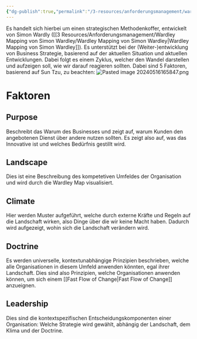 ```yaml
---
{"dg-publish":true,"permalink":"/3-resources/anforderungsmanagement/wardley-mapping/","created":"2024-11-11T08:59:55.261+01:00","updated":"2024-05-21T14:51:20.617+02:00"}
---
```



Es handelt sich hierbei um einen strategischen Methodenkoffer, entwickelt von Simon Wardly ([[3 Resources/Anforderungsmanagement/Wardley Mapping von Simon Wardley/Wardley Mapping von Simon Wardley\|Wardley Mapping von Simon Wardley]]). Es unterstützt bei der (Weiter-)entwicklung von Business Strategie, basierend auf der aktuellen Situation und aktuellen Entwicklungen. Dabei folgt es einem Zyklus, welcher den Wandel darstellen und aufzeigen soll, wie wir darauf reagieren sollten. Dabei sind 5 Faktoren, basierend auf Sun Tzu, zu beachten:
![Pasted image 20240516165847.png](/img/user/4%20Archive/Assets/Pasted%20image%2020240516165847.png)

# Faktoren

## Purpose

Beschreibt das Warum des Businesses und zeigt auf, warum Kunden den angebotenen Dienst über andere nutzen sollten. Es zeigt also auf, was das Innovative ist und welches Bedürfnis gestillt wird.

## Landscape

Dies ist eine Beschreibung des kompetetiven Umfeldes der Organisation und wird durch die Wardley Map visualisiert.

## Climate

Hier werden Muster aufgeführt, welche durch externe Kräfte und Regeln auf die Landschaft wirken, also Dinge über die wir keine Macht haben. Dadurch wird aufgezeigt, wohin sich die Landschaft verändern wird.

## Doctrine

Es werden universelle, kontextunabhängige Prinzipien beschrieben, welche alle Organisationen in diesem Umfeld anwenden könnten, egal ihrer Landschaft. Dies sind also Prinzipien, welche Organisationen anwenden können, um sich einem [[Fast Flow of Change\|Fast Flow of Change]] anzueignen.

## Leadership

Dies sind die kontextspezifischen Entscheidungskomponenten einer Organisation: Welche Strategie wird gewählt, abhängig der Landschaft, dem Klima und der Doctrine.

